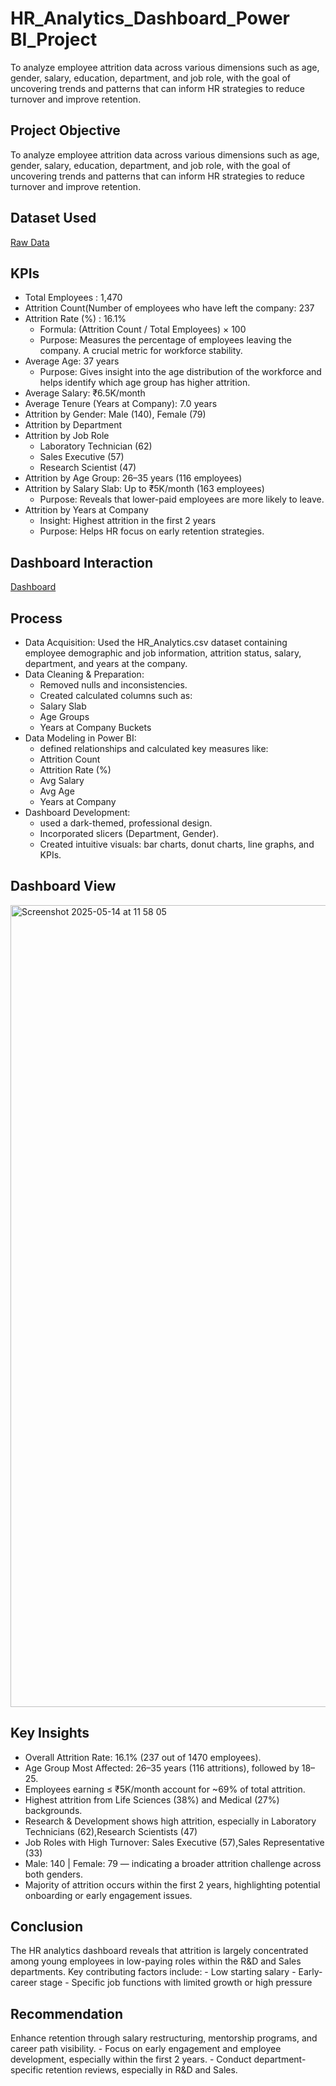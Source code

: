 # HR_Analytics_Dashboard_Power BI_Project
To analyze employee attrition data across various dimensions such as age, gender, salary, education, department, and job role, with the goal of uncovering trends and patterns that can inform HR strategies to reduce turnover and improve retention.

## Project Objective
To analyze employee attrition data across various dimensions such as age, gender, salary, education, department, and job role, with the goal of uncovering trends and patterns that can inform HR strategies to reduce turnover and improve retention.

## Dataset Used
<a href="https://github.com/yug0537/HR-Analytics-Dashboard-Power-BI-Project-/blob/main/HR_Analytics.csv">Raw Data<a/>

## KPIs
- Total Employees : 1,470
- Attrition Count(Number of employees who have left the company: 237
- Attrition Rate (%) : 16.1%
  - Formula: (Attrition Count / Total Employees) × 100
  - Purpose: Measures the percentage of employees leaving the company. A crucial metric for workforce stability.
- Average Age: 37 years
  - Purpose: Gives insight into the age distribution of the workforce and helps identify which age group has higher attrition.
- Average Salary: ₹6.5K/month
- Average Tenure (Years at Company): 7.0 years
- Attrition by Gender: Male (140), Female (79)
- Attrition by Department
- Attrition by Job Role
  - Laboratory Technician (62)
  - Sales Executive (57)
  - Research Scientist (47)
- Attrition by Age Group: 26–35 years (116 employees)
- Attrition by Salary Slab: Up to ₹5K/month (163 employees)
  - Purpose: Reveals that lower-paid employees are more likely to leave.
- Attrition by Years at Company
  - Insight: Highest attrition in the first 2 years
  - Purpose: Helps HR focus on early retention strategies.
 
## Dashboard Interaction
<a href="https://github.com/yug0537/HR-Analytics-Dashboard-Power-BI-Project-/blob/main/HR_Analytics_dashboard.pbix">Dashboard<a/>

## Process
- Data Acquisition: Used the HR_Analytics.csv dataset containing employee demographic and job information, attrition status, salary, department, and years at the company.
- Data Cleaning & Preparation:
   - Removed nulls and inconsistencies.
   - Created calculated columns such as:
   - Salary Slab
   - Age Groups
  - Years at Company Buckets
-  Data Modeling in Power BI:
   - defined relationships and calculated key measures like:
   - Attrition Count
   - Attrition Rate (%)
   - Avg Salary
   - Avg Age
   - Years at Company
-  Dashboard Development:
   - used a dark-themed, professional design.
   - Incorporated slicers (Department, Gender).
   - Created intuitive visuals: bar charts, donut charts, line graphs, and KPIs.
 
## Dashboard View
<img width="1283" alt="Screenshot 2025-05-14 at 11 58 05" src="https://github.com/user-attachments/assets/5be9efc1-f1fe-4002-ba1a-98f23eedc56d" />

## Key Insights
- Overall Attrition Rate: 16.1% (237 out of 1470 employees).
- Age Group Most Affected: 26–35 years (116 attritions), followed by 18–25.
- Employees earning ≤ ₹5K/month account for ~69% of total attrition.
- Highest attrition from Life Sciences (38%) and Medical (27%) backgrounds.
- Research & Development shows high attrition, especially in Laboratory Technicians (62),Research Scientists (47)
- Job Roles with High Turnover: Sales Executive (57),Sales Representative (33)
- Male: 140 | Female: 79 — indicating a broader attrition challenge across both genders.
- Majority of attrition occurs within the first 2 years, highlighting potential onboarding or early engagement issues.

## Conclusion
The HR analytics dashboard reveals that attrition is largely concentrated among young employees in low-paying roles within the R&D and Sales departments. Key contributing factors include:
	-	Low starting salary
	-	Early-career stage
	-	Specific job functions with limited growth or high pressure

## Recommendation
Enhance retention through salary restructuring, mentorship programs, and career path visibility.
	-	Focus on early engagement and employee development, especially within the first 2 years.
	-	Conduct department-specific retention reviews, especially in R&D and Sales.




